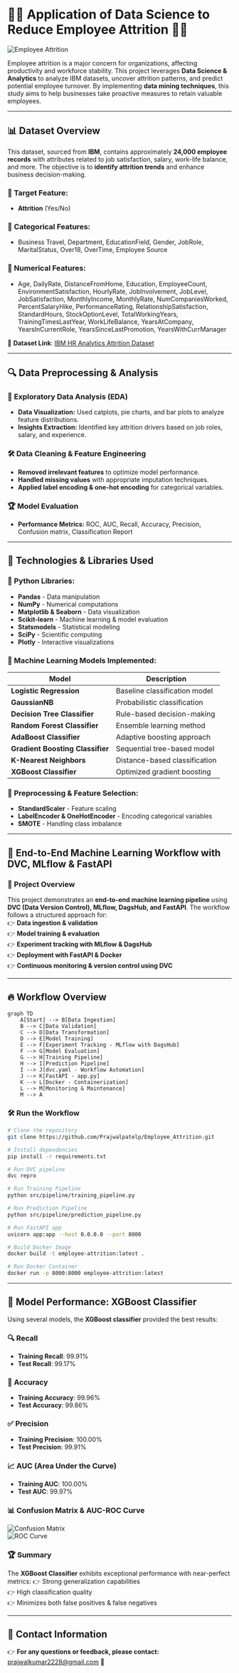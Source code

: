 # 👨‍💼 Application of Data Science to Reduce Employee Attrition 👨‍💼

![Employee Attrition](image.jpeg)

Employee attrition is a major concern for organizations, affecting productivity and workforce stability. This project leverages **Data Science & Analytics** to analyze IBM datasets, uncover attrition patterns, and predict potential employee turnover. By implementing **data mining techniques**, this study aims to help businesses take proactive measures to retain valuable employees.

---

## 📊 Dataset Overview

This dataset, sourced from **IBM**, contains approximately **24,000 employee records** with attributes related to job satisfaction, salary, work-life balance, and more. The objective is to **identify attrition trends** and enhance business decision-making.

### 🔹 Target Feature:
- **Attrition** (Yes/No)

### 🔹 Categorical Features:
- Business Travel, Department, EducationField, Gender, JobRole, MaritalStatus, Over18, OverTime, Employee Source

### 🔹 Numerical Features:
- Age, DailyRate, DistanceFromHome, Education, EmployeeCount, EnvironmentSatisfaction, HourlyRate, JobInvolvement, JobLevel, JobSatisfaction, MonthlyIncome, MonthlyRate, NumCompaniesWorked, PercentSalaryHike, PerformanceRating, RelationshipSatisfaction, StandardHours, StockOptionLevel, TotalWorkingYears, TrainingTimesLastYear, WorkLifeBalance, YearsAtCompany, YearsInCurrentRole, YearsSinceLastPromotion, YearsWithCurrManager

🔗 **Dataset Link**: [IBM HR Analytics Attrition Dataset](https://www.kaggle.com/datasets/pavansubhasht/ibm-hr-analytics-attrition-dataset)

---

## 🔍 Data Preprocessing & Analysis

### 📌 Exploratory Data Analysis (EDA)
- **Data Visualization:** Used catplots, pie charts, and bar plots to analyze feature distributions.
- **Insights Extraction:** Identified key attrition drivers based on job roles, salary, and experience.

### 🛠️ Data Cleaning & Feature Engineering
- **Removed irrelevant features** to optimize model performance.
- **Handled missing values** with appropriate imputation techniques.
- **Applied label encoding & one-hot encoding** for categorical variables.

### 🏆 Model Evaluation
- **Performance Metrics:** ROC, AUC, Recall, Accuracy, Precision, Confusion matrix, Classification Report

---

## 🛑 Technologies & Libraries Used

### 🔹 Python Libraries:
- **Pandas** - Data manipulation
- **NumPy** - Numerical computations
- **Matplotlib & Seaborn** - Data visualization
- **Scikit-learn** - Machine learning & model evaluation
- **Statsmodels** - Statistical modeling
- **SciPy** - Scientific computing
- **Plotly** - Interactive visualizations

### 🔹 Machine Learning Models Implemented:

| Model                          | Description                         |
|--------------------------------|-------------------------------------|
| **Logistic Regression**        | Baseline classification model      |
| **GaussianNB**                 | Probabilistic classification       |
| **Decision Tree Classifier**   | Rule-based decision-making        |
| **Random Forest Classifier**   | Ensemble learning method          |
| **AdaBoost Classifier**        | Adaptive boosting approach        |
| **Gradient Boosting Classifier** | Sequential tree-based model      |
| **K-Nearest Neighbors**        | Distance-based classification      |
| **XGBoost Classifier**         | Optimized gradient boosting       |

### 🔹 Preprocessing & Feature Selection:
- **StandardScaler** - Feature scaling
- **LabelEncoder & OneHotEncoder** - Encoding categorical variables
- **SMOTE** - Handling class imbalance

---

## 🚀 End-to-End Machine Learning Workflow with DVC, MLflow & FastAPI  

### 📌 Project Overview  
This project demonstrates an **end-to-end machine learning pipeline** using **DVC (Data Version Control), MLflow, DagsHub, and FastAPI**. The workflow follows a structured approach for:  
👉 **Data ingestion & validation**  
👉 **Model training & evaluation**  
👉 **Experiment tracking with MLflow & DagsHub**  
👉 **Deployment with FastAPI & Docker**  
👉 **Continuous monitoring & version control using DVC**  

---

## 🔥 Workflow Overview  

```mermaid
graph TD
    A[Start] --> B[Data Ingestion]
    B --> C[Data Validation]
    C --> D[Data Transformation]
    D --> E[Model Training]
    E --> F[Experiment Tracking - MLflow with DagsHub]
    F --> G[Model Evaluation]
    G --> H[Training Pipeline]
    H --> I[Prediction Pipeline]
    I --> J[dvc.yaml - Workflow Automation]
    J --> K[FastAPI - app.py]
    K --> L[Docker - Containerization]
    L --> M[Monitoring & Maintenance]
    M --> A
```

### 🛠️ Run the Workflow

```bash
# Clone the repository
git clone https://github.com/Prajwalpatelp/Employee_Attrition.git

# Install dependencies
pip install -r requirements.txt

# Run DVC pipeline
dvc repro

# Run Training Pipeline
python src/pipeline/training_pipeline.py

# Run Prediction Pipeline
python src/pipeline/prediction_pipeline.py

# Run FastAPI app
uvicorn app:app --host 0.0.0.0 --port 8000

# Build Docker Image
docker build -t employee-attrition:latest .

# Run Docker Container
docker run -p 8000:8000 employee-attrition:latest
```

---

## 🌟 Model Performance: XGBoost Classifier

Using several models, the **XGBoost classifier** provided the best results:

### 🔍 Recall
- **Training Recall**: 99.91%
- **Test Recall**: 99.17%

### 🎯 Accuracy
- **Training Accuracy**: 99.96%
- **Test Accuracy**: 99.86%

### ✅ Precision
- **Training Precision**: 100.00%
- **Test Precision**: 99.91%

### 📈 AUC (Area Under the Curve)
- **Training AUC**: 100.00%
- **Test AUC**: 99.97%

### 📊 Confusion Matrix & AUC-ROC Curve

![Confusion Matrix](confusion_matrix.png)  
![ROC Curve](roc_curve.png)  

### 🏆 Summary
The **XGBoost Classifier** exhibits exceptional performance with near-perfect metrics:
👉 Strong generalization capabilities  
👉 High classification quality  
👉 Minimizes both false positives & false negatives  

---

## 💚 Contact Information  
👉 **For any questions or feedback, please contact:** [prajwalkumar2228@gmail.com](mailto:prajwalkumar2228@gmail.com) 💎

